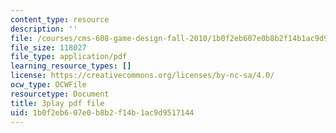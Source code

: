 ```yaml
---
content_type: resource
description: ''
file: /courses/cms-608-game-design-fall-2010/1b0f2eb607e0b8b2f14b1ac9d9517144_68563.pdf
file_size: 118027
file_type: application/pdf
learning_resource_types: []
license: https://creativecommons.org/licenses/by-nc-sa/4.0/
ocw_type: OCWFile
resourcetype: Document
title: 3play pdf file
uid: 1b0f2eb6-07e0-b8b2-f14b-1ac9d9517144
---
```

